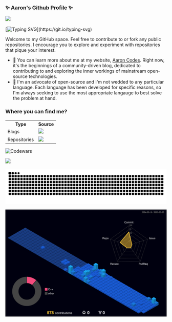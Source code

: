 ### ✨ Aaron's Github Profile ✨

[![](https://img.shields.io/static/v1?label=Sponsor&message=%E2%9D%A4&logo=GitHub&color=%23fe8e86)](https://github.com/sponsors/AaronCCLloyd)

[![Typing SVG](https://readme-typing-svg.herokuapp.com?font=Fira+Code&pause=1000&width=650&lines=This+is+Aaron+Codes!;Exploring+the+internals+of+mainstream+technologies!;Contributing+to+open-source!)](https://git.io/typing-svg)

Welcome to my GitHub space. Feel free to contribute to or fork any public repositories.
I encourage you to explore and experiment with repositories that pique your interest.

- 🌱 You can learn more about me at my website, [Aaron Codes](https://aaron-codes.io/). Right now, it's the beginnings of a community-driven blog, dedicated to contributing to and exploring the inner workings of mainstream open-source technologies.
- 👯 I'm an advocate of open-source and I'm not wedded to any particular language. Each language has been developed for specific reasons, so I'm always seeking to use the most appropriate langauge to best solve the problem at hand.

### Where you can find me?
<table>
    <tr>
        <th>Type</th>
        <th>Source</th>
    </tr>
    <tr>
        <td>Blogs</td>
        <td>
            <div>
                <a href="https://medium.com/@aaroncclloyd">
                    <img src="https://img.shields.io/badge/Medium-12100E?style=for-the-badge&logo=medium&logoColor=white" />
                </a>
            </div>
        </td>
    </tr>
    <tr>
        <td>Repositories</td>
        <td>
            <div>
                <a href="https://gitlab.com/AaronCCLloyd">
                    <img src="https://img.shields.io/badge/gitlab-%23181717.svg?style=for-the-badge&logo=gitlab&logoColor=white" />
                </a>
            </div>
        </td>
    </tr>
</table>

<!--Code Wars-->
![Codewars](https://github.r2v.ch/codewars?user=AaronCCLloyd&name=true&top_languages=true&stroke=%23b362ff&theme=purple_dark)

<!--stats-->
<div>
    <a href="https://github.com/AaronCCLloyd/github-stats">
        <img src="https://github-readme-stats.vercel.app/api?username=AaronCCLloyd&show_icons=true&theme=radical" />
    </a>
</div>

<!--   green snake -->
![Aaron's github activity graph](https://raw.githubusercontent.com/AaronCCLloyd/AaronCCLloyd/output/github-contribution-grid-snake.svg)

![Animated 3D activity](profile-3d-contrib/profile-night-view.svg)
